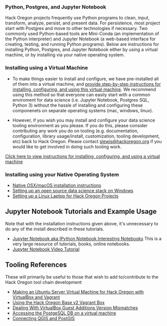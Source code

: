 ### Python, Postgres, and Jupyter Notebook
Hack Oregon projects frequently use Python programs to clean, input, transform, analyze, persist, and present data.  For persistence, most project start with Postgres and move to other technologies if necessary. Two commonly used Python-based tools are Mini-Conda (an implementation of the Python interpreter) and Jupyter Notebook (a web-based interface for creating, testing, and running Python programs).  Below are instructions for installing Python, Postgres, and Jupyter Notebook either by using a virtual machine, or by installing via your native operating system.

### Installing using a Virtual Machine

* To make things easier to install and configure, we have pre-installed all of them into a virtual machine, and [provide step-by-step instructions for installing, configuring, and using this virtual machine](https://github.com/hackoregon/getting-started/blob/master/datascience/linux-laptop-setup/Using_the_VirtualBox_OVA.md).  We recommend using this method so that everyone can easily start with a common enviroment for data science (i.e. Jupyter Notebook, Postgres SQL, Python 3) without the hassle of installing and configuring these componenets on separate operating systems (mac, windows, linux).  

* However, if you wish you may install and configure your data science tooling environment as you please.  If you do this, please consider contributing any work you do on tooling (e.g. documentation, configuration, library usage/install, customization, tooling development, etc) back to Hack Oregon.  Please contact <slewis@hackoregon.org> if you would like to get involved in doing such tooling work.

[Click here to view instructions for installing, configuring, and using a virtual machine](https://github.com/hackoregon/getting-started/blob/master/datascience/linux-laptop-setup/Using_the_VirtualBox_OVA.md)

### Installing using your Native Operating System

* [Native OSX/macOS installation instructions](https://github.com/hackoregon/getting-started/blob/master/datascience/MacNative.md#native-osxmacos-installation-instructions)
* [Setting up an open source data science stack on Windows](https://github.com/hackoregon/getting-started/blob/master/datascience/Windows-GIS-Stack-Setup/README.md#setting-up-an-open-source-data-science-stack-on-windows)
* [Setting up a Linux Laptop for Hack Oregon Projects](https://github.com/hackoregon/getting-started/blob/master/datascience/linux-laptop-setup/README.md#setting-up-a-linux-laptop-for-hack-oregon-projects)

## Jupyter Notebook Tutorials and Example Usage 

Note that with the installation instructions given above, it's unnecessary to do any of the install described in these tutorials.

* [Jupyter Notebook aka IPython Notebook Interesting Notebooks](https://github.com/ipython/ipython/wiki/A-gallery-of-interesting-IPython-Notebooks) This is a very large resource of tutorials, books, online notebooks.
* [Jupyter Notebook Video Tutorial](https://www.youtube.com/watch?v=Rc4JQWowG5I)

## Tooling References

These will primarily be useful to those that wish to add to/contribute to the Hack Oregon tool chain development

* [Making an Ubuntu Server Virtual Machine for Hack Oregon with VirtualBox and Vagrant](https://github.com/hackoregon/getting-started/tree/master/datascience/linux-laptop-setup/virtual-machine-creation#making-an-ubuntu-server-virtual-machine-for-hack-oregon-with-virtualbox-and-vagrant)
* [Using the Hack Oregon Base v2 Vagrant Box](https://github.com/hackoregon/getting-started/blob/master/datascience/linux-laptop-setup/Using_the_Vagrant_Box.md#using-the-hack-oregon-base-v2-vagrant-box)
* [Dealing With VirtualBox Guest Additions Version Mismatches](https://github.com/hackoregon/getting-started/blob/master/datascience/linux-laptop-setup/guest-additions-version-mismatches.md#dealing-with-virtualbox-guest-additions-version-mismatches)
* [Accessing the PostgeSQL DB on a virtual machine](https://github.com/hackoregon/getting-started/blob/master/datascience/postgres_connection.md#accessing-the-postgesql-db-on-a-virtual-machine)
* [Connecting QGIS and PostGIS](https://github.com/hackoregon/getting-started/blob/master/datascience/Windows-GIS-Stack-Setup/connecting-qgis-and-postgis.md#connecting-qgis-and-postgis)
